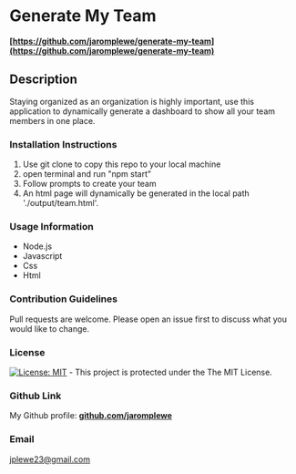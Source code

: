 # Generate My Team

  __[https://github.com/jaromplewe/generate-my-team](https://github.com/jaromplewe/generate-my-team)__
    
  ## Description
  
  Staying organized as an organization is highly important, use this application to dynamically generate a dashboard to show all your team members in one place.
  
  ### Installation Instructions
  
  1. Use git clone to copy this repo to your local machine
  2. open terminal and run "npm start"
  3. Follow prompts to create your team
  4. An html page will dynamically be generated in the local path './output/team.html'.
  
  ### Usage Information
  
  * Node.js
  * Javascript
  * Css
  * Html
  
  ### Contribution Guidelines
  
   Pull requests are welcome. Please open an issue first to discuss what you would like to change.
  
  ### License
  
  [![License: MIT](https://img.shields.io/badge/License-MIT-yellow.svg)](https://opensource.org/licenses/MIT) - This project is protected under the The MIT License. 
  
  ### Github Link
  
  My Github profile: __[github.com/jaromplewe](https://github.com/jaromplewe)__
  
  ### Email
  
  jplewe23@gmail.com